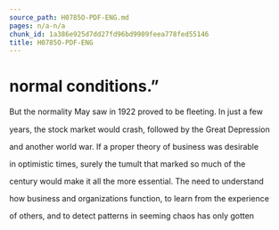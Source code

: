```yaml
---
source_path: H0785O-PDF-ENG.md
pages: n/a-n/a
chunk_id: 1a386e925d7dd27fd96bd9909feea778fed55146
title: H0785O-PDF-ENG
---
```

# normal conditions.”

But the normality May saw in 1922 proved to be ﬂeeting. In just a few

years, the stock market would crash, followed by the Great Depression

and another world war. If a proper theory of business was desirable

in optimistic times, surely the tumult that marked so much of the

century would make it all the more essential. The need to understand

how business and organizations function, to learn from the experience

of others, and to detect patterns in seeming chaos has only gotten
